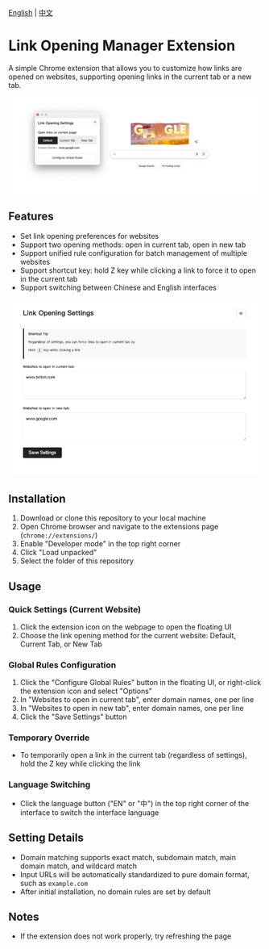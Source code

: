 [English](README.md) | [中文](README_CN.md)

# Link Opening Manager Extension

A simple Chrome extension that allows you to customize how links are opened on websites, supporting opening links in the current tab or a new tab.

![image](./assets/popup_en.png)

## Features

- Set link opening preferences for websites
- Support two opening methods: open in current tab, open in new tab
- Support unified rule configuration for batch management of multiple websites
- Support shortcut key: hold Z key while clicking a link to force it to open in the current tab
- Support switching between Chinese and English interfaces

![image](./assets/options_en.png)

## Installation

1. Download or clone this repository to your local machine
2. Open Chrome browser and navigate to the extensions page (`chrome://extensions/`)
3. Enable "Developer mode" in the top right corner
4. Click "Load unpacked"
5. Select the folder of this repository

## Usage

### Quick Settings (Current Website)

1. Click the extension icon on the webpage to open the floating UI
2. Choose the link opening method for the current website: Default, Current Tab, or New Tab

### Global Rules Configuration

1. Click the "Configure Global Rules" button in the floating UI, or right-click the extension icon and select "Options"
2. In "Websites to open in current tab", enter domain names, one per line
3. In "Websites to open in new tab", enter domain names, one per line
4. Click the "Save Settings" button

### Temporary Override

- To temporarily open a link in the current tab (regardless of settings), hold the Z key while clicking the link

### Language Switching

- Click the language button ("EN" or "中") in the top right corner of the interface to switch the interface language

## Setting Details

- Domain matching supports exact match, subdomain match, main domain match, and wildcard match
- Input URLs will be automatically standardized to pure domain format, such as `example.com`
- After initial installation, no domain rules are set by default

## Notes

- If the extension does not work properly, try refreshing the page